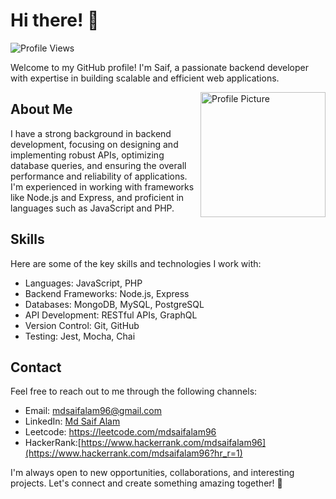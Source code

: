 # Hi there! 👋

![Profile Views](https://komarev.com/ghpvc/?username=mdsaifalam96&color=blueviolet)

Welcome to my GitHub profile! I'm Saif, a passionate backend developer with expertise in building scalable and efficient web applications.

<img src="[profile-pic.jpg](https://avatars.githubusercontent.com/u/38750964?s=400&u=096ab4d1aefd2f12f83e53303453c9ffd4bedd70&v=4)" alt="Profile Picture" width="200" align="right">

## About Me

I have a strong background in backend development, focusing on designing and implementing robust APIs, optimizing database queries, and ensuring the overall performance and reliability of applications. I'm experienced in working with frameworks like Node.js and Express, and proficient in languages such as JavaScript and PHP.

## Skills

Here are some of the key skills and technologies I work with:

- Languages: JavaScript, PHP
- Backend Frameworks: Node.js, Express
- Databases: MongoDB, MySQL, PostgreSQL
- API Development: RESTful APIs, GraphQL
- Version Control: Git, GitHub
- Testing: Jest, Mocha, Chai


## Contact

Feel free to reach out to me through the following channels:

- Email: mdsaifalam96@gmail.com
- LinkedIn: [Md Saif Alam](https://www.linkedin.com/in/mdsaifalam96)
- Leetcode: https://leetcode.com/mdsaifalam96
- HackerRank:[https://www.hackerrank.com/mdsaifalam96](https://www.hackerrank.com/mdsaifalam96?hr_r=1)

I'm always open to new opportunities, collaborations, and interesting projects. Let's connect and create something amazing together! 🚀
